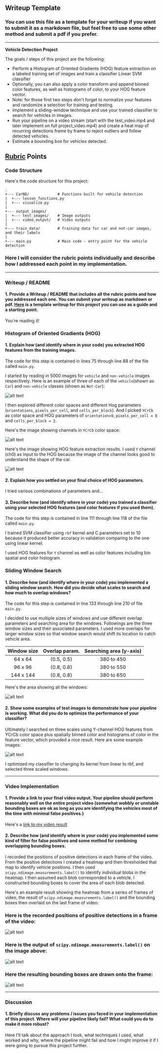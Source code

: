 ## Writeup Template
### You can use this file as a template for your writeup if you want to submit it as a markdown file, but feel free to use some other method and submit a pdf if you prefer.

---

**Vehicle Detection Project**

The goals / steps of this project are the following:

* Perform a Histogram of Oriented Gradients (HOG) feature extraction on a labeled training set of images and train a classifier Linear SVM classifier
* Optionally, you can also apply a color transform and append binned color features, as well as histograms of color, to your HOG feature vector. 
* Note: for those first two steps don't forget to normalize your features and randomize a selection for training and testing.
* Implement a sliding-window technique and use your trained classifier to search for vehicles in images.
* Run your pipeline on a video stream (start with the test_video.mp4 and later implement on full project_video.mp4) and create a heat map of recurring detections frame by frame to reject outliers and follow detected vehicles.
* Estimate a bounding box for vehicles detected.

[//]: # (Image References)
[image1]: ./output_images/test_images/car-notcar-image.jpg
[image2]: ./output_images/test_images/sample_car_feature_image.jpg
[image3]: ./output_images/test_images/sample_car_hog_image.jpg
[image4]: ./output_images/test_images/windows.jpg

[image5]: ./report_images/car-detection-1.png
[image6]: ./report_images/car-detection-2.png
[image7]: ./report_images/car-detection-3.png

[video1]: ./project_video.mp4
[video2]: ./output_images/video_output/car_detection.mp4

## [Rubric](https://review.udacity.com/#!/rubrics/513/view) Points
### Code Structure

Here's the code structure for this project:

```
.
+--- CarND/             # Functions built for vehicle detection
|  +--- lesson_functions.py
|  +--- visualize.py
|
+--- output_images/
|  +--- test_images/    # Image outputs
|  +--- video_output/   # Video outputs
|
+--- train_data/        # Training data for car and not-car images, and their labels
|
+--- main.py            # Main code - entry point for the vehicle detection
```


### Here I will consider the rubric points individually and describe how I addressed each point in my implementation.  

---
### Writeup / README


#### 1. Provide a Writeup / README that includes all the rubric points and how you addressed each one.  You can submit your writeup as markdown or pdf.  [Here](https://github.com/udacity/CarND-Vehicle-Detection/blob/master/writeup_template.md) is a template writeup for this project you can use as a guide and a starting point.  

You're reading it!


### Histogram of Oriented Gradients (HOG)

#### 1. Explain how (and identify where in your code) you extracted HOG features from the training images.

The code for this step is contained in lines 75 through line 88 of the file called `main.py`.

I started by reading in 5000 images for `vehicle` and `non-vehicle` images respectively.  Here is an example of three of each of the `vehicle`(shown as `Car`) and `non-vehicle` classes (shown as `Not-Car`):

![alt text][image1]

I then explored different color spaces and different Hog parameters (`orientations`, `pixels_per_cell`, and `cells_per_block`).  And I picked `YCrCb` as color space and HOG parameters of `orientation=9`, `pixels_per_cell = 8` and `cells_per_block = 2`.

Here's the image showing channels in `YCrCb` color space:

![alt text][image2]


Here's the image showing HOG feature extraction results. I used `Y` channel (ch0) as input to the HOG because the image of the channel looks good to understand the shape of the car.

![alt text][image3]


#### 2. Explain how you settled on your final choice of HOG parameters.

I tried various combinations of parameters and...

#### 3. Describe how (and identify where in your code) you trained a classifier using your selected HOG features (and color features if you used them).

The code for this step is contained in line 111 through line 118 of the file called `main.py`.

I trained SVM classifier using `rbf` kernel and C parameters set to 10 because it produced better accuracy in validation comparing to the one using linear kernel.

I used HOG features for `Y` channel as well as color features including bin spatial and color histogram.


### Sliding Window Search

#### 1. Describe how (and identify where in your code) you implemented a sliding window search.  How did you decide what scales to search and how much to overlap windows?

The code for this step is contained in line 133 through line 210 of file `main.py`.

I decided to use multiple sizes of windows and use different overlap parameters and searching area for the windows. Followings are the three window sizes and their associated parameters. I used more overlaps for larger window sizes so that window search would shift its location to catch vehicle area. 

| Window size   | Overlap param. | Searching area (y-axis) |
|:-------------:|:--------------:| :----------------------:|
| 64 x 64       | (0.5, 0.5)     | 380 to 450              | 
| 96 x 96       | (0.8, 0.8)     | 380 to 550              | 
| 144 x 144     | (0.8, 0.8)     | 380 to 650              | 

Here's the area showing all the windows:

![alt text][image4]

#### 2. Show some examples of test images to demonstrate how your pipeline is working.  What did you do to optimize the performance of your classifier?

Ultimately I searched on three scales using Y-channel HOG features from YCrCb color space plus spatially binned color and histograms of color in the feature vector, which provided a nice result.  Here are some example images:

![alt text][image5]

I optimized my classifier to changing its kernel from linear to rbf, and selected three scaled windows.

---

### Video Implementation

#### 1. Provide a link to your final video output.  Your pipeline should perform reasonably well on the entire project video (somewhat wobbly or unstable bounding boxes are ok as long as you are identifying the vehicles most of the time with minimal false positives.)
Here's a [link to my video result](./output_images/video_output/car_detection.mp4)


#### 2. Describe how (and identify where in your code) you implemented some kind of filter for false positives and some method for combining overlapping bounding boxes.

I recorded the positions of positive detections in each frame of the video.  From the positive detections I created a heatmap and then thresholded that map to identify vehicle positions.  I then used `scipy.ndimage.measurements.label()` to identify individual blobs in the heatmap.  I then assumed each blob corresponded to a vehicle.  I constructed bounding boxes to cover the area of each blob detected.  

Here's an example result showing the heatmap from a series of frames of video, the result of `scipy.ndimage.measurements.label()` and the bounding boxes then overlaid on the last frame of video:

### Here is the recorded positions of positive detections in a frame of the video:

![alt text][image5]

### Here is the output of `scipy.ndimage.measurements.label()` on the image above:
![alt text][image6]

### Here the resulting bounding boxes are drawn onto the frame:
![alt text][image7]



---

### Discussion

#### 1. Briefly discuss any problems / issues you faced in your implementation of this project.  Where will your pipeline likely fail?  What could you do to make it more robust?

Here I'll talk about the approach I took, what techniques I used, what worked and why, where the pipeline might fail and how I might improve it if I were going to pursue this project further.  

